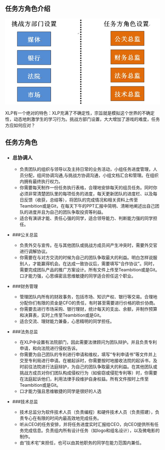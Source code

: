 ## 任务方角色介绍

![0](../assets/wuguoqiang/js001.jpg)

XLP有一个绝对的特色：XLP充满了不确定性，宗旨就是模拟这个世界的不确定性，动态地刺激学生的学习行为。挑战方部门设置，大大增加了游戏的难度，任务方应如何应对？

## 任务方角色

+ ### 总协调人
	+ 负责团队的组织与领导以及主持日常的业务活动，小组任务进度管理，人员分配，组间协调沟通,与挑战方协调沟通，小组文档汇合和管理。在组织内拥有最终执行权力。
	+ 你需要每天制作一份任务执行表格，合理地安排每天的组员任务。同时你必须非常清楚团队里的每项任务的进度，每天更新团队的进度栏、以及每日反馈（收获，总结等），将团队的完成情况和相关资料上传至Teambition或是Git，在每天下午的PPT汇报中简明、清晰地阐述出自己团队的进度并且为自己的团队争取投资等利益。
	+ 适合有演讲才能、责任心强的同学，适合领导能力、判断能力强的同学担任。

+ ###公关总监

	+ 负责外交与宣传。在与其他团队或挑战方成员间产生冲突时，需要外交官进行调解协议。
	+ 你需要在与对方交流的时候为自己的团队争取最大的利益。明白怎样说服别人，才能赢得机会。在达成一致协议后，需要填写“合作协议”。同时，需要完成团队产品的推广方案设计。所有文件上传至Teambition或是Git。
口才能力强，心思缜密且思维敏捷的同学适合担任这个职业。

+ ###财务管理
	+ 管理团队内所有的财政事务，包括市场、知识产权、银行等交易。合理地分配你们有限的资金是CFO的责任，有时甚至需要进行价格的砍价协商。
	+ 你需要去进行市场采购、银行理财，统计每天的支出、余额，并制作预算和决算表，实时上传至Teambition或是Git。
	+ 适合交流、理财能力兼备，心思精明的同学担任。

+ ###法务总监
	+ 在XLP中设置有法院部门，因此需要法律顾问为团队辩护。并且负责专利申请，和向法院进行侵权告诉。
	+ 你需要为自己团队的专利进行申请和维权，填写“专利申请书”等文件并上交至专利局进行申请。在被起诉时，你需要按时地接收法院的起诉书，及时前往法院进行法庭辩护，为自己的团队争取最大的利益。在其他团队或挑战方成员对你们团队构成侵权行为（如偷窃或侵犯专利等）时，你需要在法庭起诉他们，利用法律手段维护自身权益。所有文件按时上传至Teambition或是Git。
	+ 口才能力强且思维敏捷的同学是很好的人选

+ ###技术总监
	+ 技术总监分为软件技术人员（负责编程）和硬件技术人员（负责搭建），负责专心在有限的时间内最高效地完成任务。
	+ 听从CEO的任务安排，并将任务进度实时汇报给CEO，向CEO提供所有任务完成信息。负责组内所有设计任务（如logo和组名设计），以及微电影的制作。
	+ 由“技术宅”来担任，也可以由其他职务的同学在能力范围内兼任。

